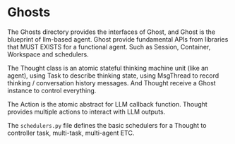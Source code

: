 # Ghosts 

The Ghosts directory provides the interfaces of Ghost, and Ghost is the blueprint of llm-based agent.
Ghost provide fundamental APIs from libraries that MUST EXISTS for a functional agent.
Such as Session, Container, Workspace and schedulers.

The Thought class is an atomic stateful thinking machine unit (like an agent), using Task to describe thinking state, 
using MsgThread to record thinking / conversation history messages. 
And Thought receive a Ghost instance to control everything.

The Action is the atomic abstract for LLM callback function. 
Thought provides multiple actions to interact with LLM outputs.

The `schedulers.py` file defines the basic schedulers for a Thought to controller task, multi-task, multi-agent ETC.
